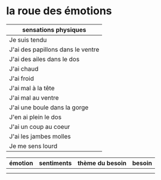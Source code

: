 # la roue des émotions

| sensations physiques |
| -- |
| Je suis tendu |
| J'ai des papillons dans le ventre |
| J'ai des ailes dans le dos |
| J'ai chaud |
| J'ai froid |
| J'ai mal à la tête |
| J'ai mal au ventre |
| J'ai une boule dans la gorge |
| J'en ai plein le dos |
| J'ai un coup au coeur |
| J'ai les jambes molles |
| Je me sens lourd |


 émotion | sentiments  | thème du besoin | besoin |
| -- | -- | -- | -- |
||||
||||||
<!--stackedit_data:
eyJoaXN0b3J5IjpbLTgyOTM0NjEwN119
-->